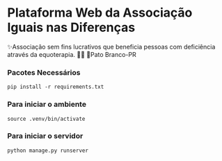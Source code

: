 # Plataforma Web da Associação Iguais nas Diferenças

✨️Associação sem fins lucrativos que beneficia pessoas com deficiência 
através da equoterapia. 🐴🤍
📍Pato Branco-PR


### Pacotes Necessários
`pip install -r requirements.txt`

### Para iniciar o ambiente
`source .venv/bin/activate`


### Para iniciar o servidor
`python manage.py runserver`